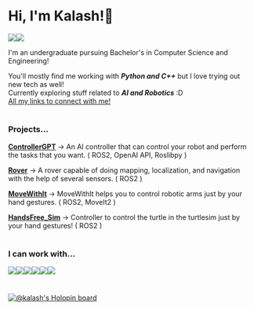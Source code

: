 # Hi, I'm Kalash!👋

<div style="display: flex">
  <a href="https://twitter.com/_kalashjain_" target="_blank">
    <img src="https://img.shields.io/badge/Twitter-1DA1F2?style=for-the-badge&logo=twitter&logoColor=white" />
  </a>
  <a href="https://www.linkedin.com/in/kalashjain513/" target="_blank">
    <img src="https://img.shields.io/badge/LinkedIn-0077B5?style=for-the-badge&logo=linkedin&logoColor=white" />
  </a>
</div>

I'm an undergraduate pursuing Bachelor's in Computer Science and Engineering!  
  
You'll mostly find me working with _**Python and C++**_ but I love trying out new tech as well!   
Currently exploring stuff related to _**AI and Robotics**_ :D  
[All my links to connect with me!](https://linktr.ee/kalashh)

#

### Projects...

[**ControllerGPT**](https://github.com/kalashjain23/ControllerGPT) → An AI controller that can control your robot and perform the tasks that you want. ( ROS2, OpenAI API, Roslibpy )  
  
[**Rover**](https://github.com/kalashjain23/rover) → A rover capable of doing mapping, localization, and navigation with the help of several sensors. ( ROS2 )  
  
[**MoveWithIt**](https://github.com/kalashjain23/move_with_it) → MoveWithIt helps you to control robotic arms just by your hand gestures. (  ROS2, MoveIt2 )  
  
[**HandsFree_Sim**](https://github.com/kalashjain23/handsfree_sim) → Controller to control the turtle in the turtlesim just by your hand gestures! ( ROS2 )  

#

### I can work with...
<center>
  <div style="display: flex">
    <img src="https://img.shields.io/badge/Python-FFD43B?style=for-the-badge&logo=python&logoColor=blue" />
    <img src="https://img.shields.io/badge/C%2B%2B-00599C?style=for-the-badge&logo=c%2B%2B&logoColor=white" />
    <img src="https://img.shields.io/badge/ros-%230A0FF9.svg?style=for-the-badge&logo=ros&logoColor=white" />
    <img src="https://img.shields.io/badge/jupyter-%23FA0F00.svg?style=for-the-badge&logo=jupyter&logoColor=white" />
    <img src="https://img.shields.io/badge/Ubuntu-E95420?style=for-the-badge&logo=ubuntu&logoColor=white" />
    <img src="https://img.shields.io/badge/git-%34495E.svg?style=for-the-badge&logo=git&logoColor=white" />
    
  </div>
</center>

#

[![@kalash's Holopin board](https://holopin.me/kalash)](https://holopin.io/@kalash)
